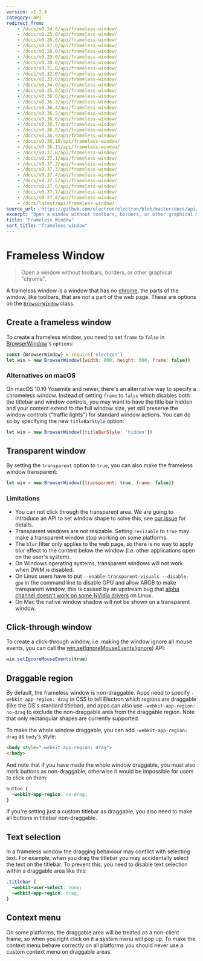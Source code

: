 ```yaml
---
version: v1.2.4
category: API
redirect_from:
    - /docs/v0.24.0/api/frameless-window/
    - /docs/v0.25.0/api/frameless-window/
    - /docs/v0.26.0/api/frameless-window/
    - /docs/v0.27.0/api/frameless-window/
    - /docs/v0.28.0/api/frameless-window/
    - /docs/v0.29.0/api/frameless-window/
    - /docs/v0.30.0/api/frameless-window/
    - /docs/v0.31.0/api/frameless-window/
    - /docs/v0.32.0/api/frameless-window/
    - /docs/v0.33.0/api/frameless-window/
    - /docs/v0.34.0/api/frameless-window/
    - /docs/v0.35.0/api/frameless-window/
    - /docs/v0.36.0/api/frameless-window/
    - /docs/v0.36.3/api/frameless-window/
    - /docs/v0.36.4/api/frameless-window/
    - /docs/v0.36.5/api/frameless-window/
    - /docs/v0.36.6/api/frameless-window/
    - /docs/v0.36.7/api/frameless-window/
    - /docs/v0.36.8/api/frameless-window/
    - /docs/v0.36.9/api/frameless-window/
    - /docs/v0.36.10/api/frameless-window/
    - /docs/v0.36.11/api/frameless-window/
    - /docs/v0.37.0/api/frameless-window/
    - /docs/v0.37.1/api/frameless-window/
    - /docs/v0.37.2/api/frameless-window/
    - /docs/v0.37.3/api/frameless-window/
    - /docs/v0.37.4/api/frameless-window/
    - /docs/v0.37.5/api/frameless-window/
    - /docs/v0.37.6/api/frameless-window/
    - /docs/v0.37.7/api/frameless-window/
    - /docs/v0.37.8/api/frameless-window/
    - /docs/latest/api/frameless-window/
source_url: 'https://github.com/electron/electron/blob/master/docs/api/frameless-window.md'
excerpt: "Open a window without toolbars, borders, or other graphical &quot;chrome&quot;."
title: "Frameless Window"
sort_title: "frameless window"
---
```


# Frameless Window

> Open a window without toolbars, borders, or other graphical "chrome".

A frameless window is a window that has no
[chrome](https://developer.mozilla.org/en-US/docs/Glossary/Chrome), the parts of
the window, like toolbars, that are not a part of the web page. These are
options on the [`BrowserWindow`](http://electron.atom.io/docs/api/browser-window) class.

## Create a frameless window

To create a frameless window, you need to set `frame` to `false` in
[BrowserWindow](http://electron.atom.io/docs/api/browser-window)'s `options`:


```javascript
const {BrowserWindow} = require('electron')
let win = new BrowserWindow({width: 800, height: 600, frame: false})
```

### Alternatives on macOS

On macOS 10.10 Yosemite and newer, there's an alternative way to specify
a chromeless window. Instead of setting `frame` to `false` which disables
both the titlebar and window controls, you may want to have the title bar
hidden and your content extend to the full window size, yet still preserve
the window controls ("traffic lights") for standard window actions.
You can do so by specifying the new `titleBarStyle` option:

```javascript
let win = new BrowserWindow({titleBarStyle: 'hidden'})
```

## Transparent window

By setting the `transparent` option to `true`, you can also make the frameless
window transparent:

```javascript
let win = new BrowserWindow({transparent: true, frame: false})
```

### Limitations

* You can not click through the transparent area. We are going to introduce an
  API to set window shape to solve this, see
  [our issue](https://github.com/electron/electron/issues/1335) for details.
* Transparent windows are not resizable. Setting `resizable` to `true` may make
  a transparent window stop working on some platforms.
* The `blur` filter only applies to the web page, so there is no way to apply
  blur effect to the content below the window (i.e. other applications open on
  the user's system).
* On Windows operating systems, transparent windows will not work when DWM is
  disabled.
* On Linux users have to put `--enable-transparent-visuals --disable-gpu` in
  the command line to disable GPU and allow ARGB to make transparent window,
  this is caused by an upstream bug that [alpha channel doesn't work on some
  NVidia drivers](https://code.google.com/p/chromium/issues/detail?id=369209) on
  Linux.
* On Mac the native window shadow will not be shown on a transparent window.

## Click-through window

To create a click-through window, i.e. making the window ignore all mouse
events, you can call the [win.setIgnoreMouseEvents(ignore)][ignore-mouse-events]
API:

```javascript
win.setIgnoreMouseEvents(true)
```

## Draggable region

By default, the frameless window is non-draggable. Apps need to specify
`-webkit-app-region: drag` in CSS to tell Electron which regions are draggable
(like the OS's standard titlebar), and apps can also use
`-webkit-app-region: no-drag` to exclude the non-draggable area from the
 draggable region. Note that only rectangular shapes are currently supported.

To make the whole window draggable, you can add `-webkit-app-region: drag` as
`body`'s style:

```html
<body style="-webkit-app-region: drag">
</body>
```

And note that if you have made the whole window draggable, you must also mark
buttons as non-draggable, otherwise it would be impossible for users to click on
them:

```css
button {
  -webkit-app-region: no-drag;
}
```

If you're setting just a custom titlebar as draggable, you also need to make all
buttons in titlebar non-draggable.

## Text selection

In a frameless window the dragging behaviour may conflict with selecting text.
For example, when you drag the titlebar you may accidentally select the text on
the titlebar. To prevent this, you need to disable text selection within a
draggable area like this:

```css
.titlebar {
  -webkit-user-select: none;
  -webkit-app-region: drag;
}
```

## Context menu

On some platforms, the draggable area will be treated as a non-client frame, so
when you right click on it a system menu will pop up. To make the context menu
behave correctly on all platforms you should never use a custom context menu on
draggable areas.

[ignore-mouse-events]: http://electron.atom.io/docs/api/browser-window#winsetignoremouseeventsignore
